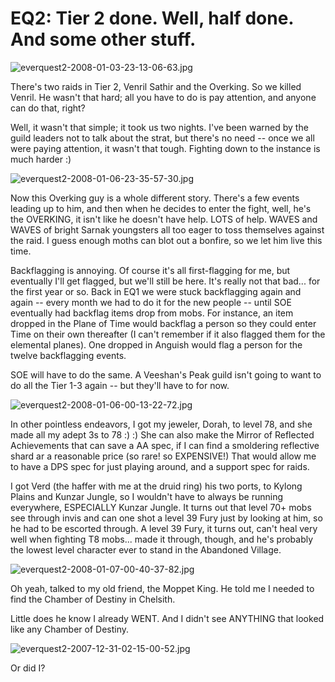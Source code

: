 # EQ2: Tier 2 done. Well, half done. And some other stuff.

![everquest2-2008-01-03-23-13-06-63.jpg](http://westkarana.com/wp-content/uploads/2008/01/everquest2-2008-01-03-23-13-06-63.jpg)

There's two raids in Tier 2, Venril Sathir and the Overking. So we killed Venril. He wasn't that hard; all you have to do is pay attention, and anyone can do that, right? 

Well, it wasn't that simple; it took us two nights. I've been warned by the guild leaders not to talk about the strat, but there's no need -- once we all were paying attention, it wasn't that tough. Fighting down to the instance is much harder :)

![everquest2-2008-01-06-23-35-57-30.jpg](http://westkarana.com/wp-content/uploads/2008/01/everquest2-2008-01-06-23-35-57-30.jpg)

Now this Overking guy is a whole different story. There's a few events leading up to him, and then when he decides to enter the fight, well, he's the OVERKING, it isn't like he doesn't have help. LOTS of help. WAVES and WAVES of bright Sarnak youngsters all too eager to toss themselves against the raid. I guess enough moths can blot out a bonfire, so we let him live this time.

Backflagging is annoying. Of course it's all first-flagging for me, but eventually I'll get flagged, but we'll still be here. It's really not that bad... for the first year or so. Back in EQ1 we were stuck backflagging again and again -- every month we had to do it for the new people -- until SOE eventually had backflag items drop from mobs. For instance, an item dropped in the Plane of Time would backflag a person so they could enter Time on their own thereafter (I can't remember if it also flagged them for the elemental planes). One dropped in Anguish would flag a person for the twelve backflagging events.

SOE will have to do the same. A Veeshan's Peak guild isn't going to want to do all the Tier 1-3 again -- but they'll have to for now.

![everquest2-2008-01-06-00-13-22-72.jpg](http://westkarana.com/wp-content/uploads/2008/01/everquest2-2008-01-06-00-13-22-72.jpg)

In other pointless endeavors, I got my jeweler, Dorah, to level 78, and she made all my adept 3s to 78 :) :) She can also make the Mirror of Reflected Achievements that can save a AA spec, if I can find a smoldering reflective shard ar a reasonable price (so rare! so EXPENSIVE!) That would allow me to have a DPS spec for just playing around, and a support spec for raids.

I got Verd (the haffer with me at the druid ring) his two ports, to Kylong Plains and Kunzar Jungle, so I wouldn't have to always be running everywhere, ESPECIALLY Kunzar Jungle. It turns out that level 70+ mobs see through invis and can one shot a level 39 Fury just by looking at him, so he had to be escorted through. A level 39 Fury, it turns out, can't heal very well when fighting T8 mobs... made it through, though, and he's probably the lowest level character ever to stand in the Abandoned Village.

![everquest2-2008-01-07-00-40-37-82.jpg](http://westkarana.com/wp-content/uploads/2008/01/everquest2-2008-01-07-00-40-37-82.jpg)

Oh yeah, talked to my old friend, the Moppet King. He told me I needed to find the Chamber of Destiny in Chelsith.

Little does he know I already WENT. And I didn't see ANYTHING that looked like any Chamber of Destiny.

![everquest2-2007-12-31-02-15-00-52.jpg](http://westkarana.com/wp-content/uploads/2008/01/everquest2-2007-12-31-02-15-00-52.thumbnail.jpg)

Or did I?

